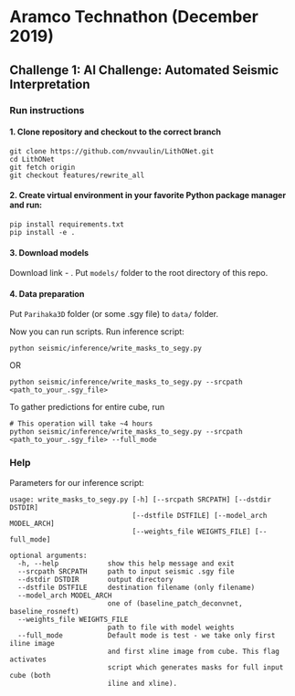 # Aramco Technathon (December 2019)

## Challenge 1: AI Challenge: Automated Seismic Interpretation

### Run instructions

#### 1. Clone repository and checkout to the correct branch
```
git clone https://github.com/nvvaulin/LithONet.git
cd LithONet
git fetch origin
git checkout features/rewrite_all
```

#### 2. Create virtual environment in your favorite Python package manager and run:
```
pip install requirements.txt
pip install -e .
```

#### 3. Download models  

Download link - . Put `models/` folder to the root directory of this repo.

#### 4. Data preparation

Put `Parihaka3D` folder (or some .sgy file) to `data/` folder.

Now you can run scripts. Run inference script:
```
python seismic/inference/write_masks_to_segy.py
```
OR
```
python seismic/inference/write_masks_to_segy.py --srcpath <path_to_your_.sgy_file>
```

To gather predictions for entire cube, run
```
# This operation will take ~4 hours
python seismic/inference/write_masks_to_segy.py --srcpath <path_to_your_.sgy_file> --full_mode
```

### Help

Parameters for our inference script:
```
usage: write_masks_to_segy.py [-h] [--srcpath SRCPATH] [--dstdir DSTDIR]
                              [--dstfile DSTFILE] [--model_arch MODEL_ARCH]
                              [--weights_file WEIGHTS_FILE] [--full_mode]

optional arguments:
  -h, --help            show this help message and exit
  --srcpath SRCPATH     path to input seismic .sgy file
  --dstdir DSTDIR       output directory
  --dstfile DSTFILE     destination filename (only filename)
  --model_arch MODEL_ARCH
                        one of (baseline_patch_deconvnet, baseline_rosneft)
  --weights_file WEIGHTS_FILE
                        path to file with model weights
  --full_mode           Default mode is test - we take only first iline image
                        and first xline image from cube. This flag activates
                        script which generates masks for full input cube (both
                        iline and xline).
```
